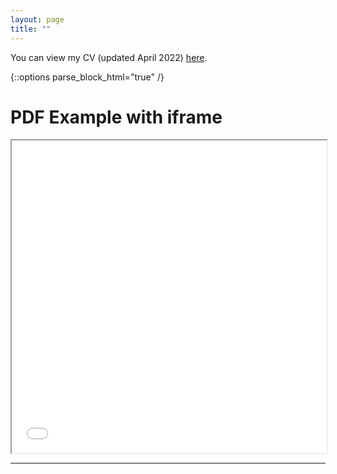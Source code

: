 ```yaml
---
layout: page
title: ""
---
```



You can view my CV (updated April 2022) [here](assets/Fredriksson_cv_0422.pdf).

{::options parse_block_html="true" /}

<html>
  <head>
    <title>Title of the document</title>
  </head>
  <body>
    <h1>PDF Example with iframe</h1>
    <iframe src="/assets/Fredriksson_cv_0422.pdf" width="100%" height="500px">
    </iframe>
  </body>
</html>

---
